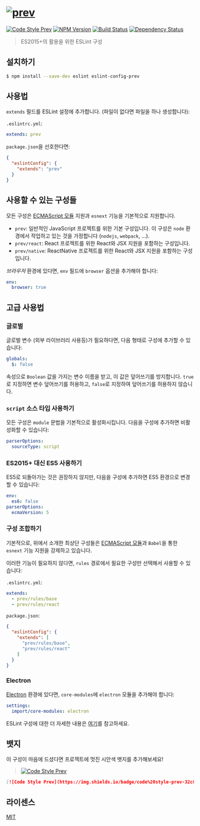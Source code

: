 # [![prev](https://rawgit.com/preco21/eslint-config-prev/master/media/logo.png)](https://github.com/preco21/eslint-config-prev)

[![Code Style Prev](https://img.shields.io/badge/code%20style-prev-32c8fc.svg)](https://github.com/preco21/eslint-config-prev)
[![NPM Version](https://img.shields.io/npm/v/eslint-config-prev.svg)](https://www.npmjs.com/package/eslint-config-prev)
[![Build Status](https://travis-ci.org/preco21/eslint-config-prev.svg?branch=master)](https://travis-ci.org/preco21/eslint-config-prev)
[![Dependency Status](https://dependencyci.com/github/preco21/eslint-config-prev/badge)](https://dependencyci.com/github/preco21/eslint-config-prev)

> ES2015+의 활용을 위한 ESLint 구성

## 설치하기

```bash
$ npm install --save-dev eslint eslint-config-prev
```

## 사용법

`extends` 필드를 ESLint 설정에 추가합니다. (파일이 없다면 파일을 하나 생성합니다):

`.eslintrc.yml`:

```yaml
extends: prev
```

`package.json`을 선호한다면:

```json
{
  "eslintConfig": {
    "extends": "prev"
  }
}
```

## 사용할 수 있는 구성들

모든 구성은 [ECMAScript 모듈][esm] 지원과 `esnext` 기능을 기본적으로 지원합니다.

* `prev`: 일반적인 JavaScript 프로젝트를 위한 기본 구성입니다. 이 구성은 `node` 환경에서 작업하고 있는 것을 가정합니다 (`nodejs`, `webpack`, ...).
* `prev/react`: React 프로젝트를 위한 React와 JSX 지원을 포함하는 구성입니다.
* `prev/native`: ReactNative 프로젝트를 위한 React와 JSX 지원을 포함하는 구성입니다.

_브라우저_ 환경에 있다면, `env` 필드에 `browser` 옵션을 추가해야 합니다:

```yaml
env:
  browser: true
```

## 고급 사용법

### 글로벌

글로벌 변수 (외부 라이브러리 사용등)가 필요하다면, 다음 형태로 구성에 추가할 수 있습니다:

```yaml
globals:
  $: false
```

속성으로 `Boolean` 값을 가지는 변수 이름을 받고, 이 값은 덮어쓰기를 방지합니다. `true`로 지정하면 변수 덮어쓰기를 허용하고, `false`로 지정하여 덮어쓰기를 허용하지 않습니다.

### `script` 소스 타입 사용하기

모든 구성은 `module` 문법을 기본적으로 활성화시킵니다. 다음을 구성에 추가하면 비활성화할 수 있습니다:

```yaml
parserOptions:
  sourceType: script
```

### ES2015+ 대신 ES5 사용하기

ES5로 되돌아가는 것은 권장하지 않지만, 다음을 구성에 추가하면 ES5 환경으로 변경할 수 있습니다:

```yaml
env:
  es6: false
parserOptions:
  ecmaVersion: 5
```

### 구성 조합하기

기본적으로, 위에서 소개한 최상단 구성들은 [ECMAScript 모듈][esm]과 `Babel`을 통한 `esnext` 기능 지원을 강제하고 있습니다.

이러한 기능이 필요하지 않다면, `rules` 경로에서 필요한 구성만 선택해서 사용할 수 있습니다:

`.eslintrc.yml`:

```yaml
extends:
  - prev/rules/base
  - prev/rules/react
```

`package.json`:

```json
{
  "eslintConfig": {
    "extends": [
      "prev/rules/base",
      "prev/rules/react"
    ]
  }
}
```

### Electron

[Electron](electron.atom.io) 환경에 있다면, `core-modules`에 `electron` 모듈을 추가해야 합니다:

```yaml
settings:
  import/core-modules: electron
```

ESLint 구성에 대한 더 자세한 내용은 [여기]((http://eslint.org/docs/user-guide/configuring))를 참고하세요.

## 뱃지

이 구성이 마음에 드셨다면 프로젝트에 멋진 시안색 뱃지를 추가해보세요!

> [![Code Style Prev](https://img.shields.io/badge/code%20style-prev-32c8fc.svg)](https://github.com/preco21/eslint-config-prev)

```markdown
[![Code Style Prev](https://img.shields.io/badge/code%20style-prev-32c8fc.svg)](https://github.com/preco21/eslint-config-prev)
```

## 라이센스

[MIT](http://preco.mit-license.org/)

[esm]: http://2ality.com/2014/09/es6-modules-final.html
